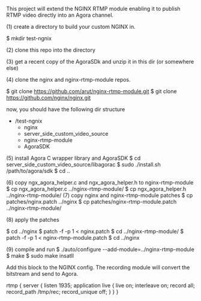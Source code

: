 This project will extend the NGINX RTMP module enabling it to publish RTMP video directly into an Agora channel.


(1) create a directory to build your custom NGINX in.

   $ mkdir test-ngnix

(2) clone this repo into the directory

(3) get a recent copy of the AgoraSDk and unzip it in this dir (or somewhere else)

(4) clone the nginx and nginx-rtmp-module repos.

   $ git clone https://github.com/arut/nginx-rtmp-module.git
   $ git clone https://github.com/nginx/nginx.git 

   now, you should have the following dir structure
   + /test-ngnix
      + nginx
      + server_side_custom_video_source
      + nginx-rtmp-module
      + AgoraSDK

(5) install Agora C wrapper library and AgoraSDK
   $ cd server_side_custom_video_source/libagorac
   $ sudo ./install.sh /path/to/agora/sdk
   $ cd ..

(6) copy ngx_agora_helper.c and  ngx_agora_helper.h to nginx-rtmp-module
   $ cp ngx_agora_helper.c  ../nginx-rtmp-module/
   $ cp ngx_agora_helper.h  ../nginx-rtmp-module/
(7) copy nginx and nginx-rtmp-module patches
   $ cp patches/nginx.patch ../nginx
   $ cp patches/nginx-rtmp-module.patch ../nginx-rtmp-module/

(8) apply the patches 

   $ cd ../nginx
   $ patch -f -p 1 < nginx.patch
   $ cd ../nginx-rtmp-module/
   $ patch -f -p 1 < nginx-rtmp-module.patch
   $ cd ../nginx

(9) compile and run
   $ ./auto/configure --add-module=../nginx-rtmp-module 
   $ make 
   $ sudo make insatll
   





Add this block to the NGINX config. The recording module will convert the bitstream and send to Agora.

rtmp {
    server {
        listen 1935;
        application live {
                live on;
                interleave on;
                record all;
                record_path /tmp/rec;
                record_unique off;
        }
    }
}
       
